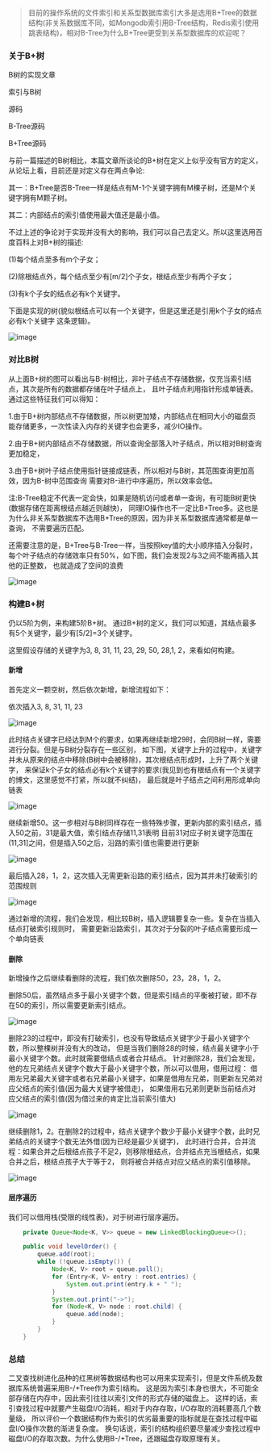 > 目前的操作系统的文件索引和关系型数据库索引大多是选用B+Tree的数据结构(非关系数据库不同，如Mongodb索引用B-Tree结构，Redis索引使用跳表结构)，相对B-Tree为什么B+Tree更受到关系型数据库的欢迎呢？

### 关于B+树


B树的实现文章

索引与B树

源码

B-Tree源码

B+Tree源码

与前一篇描述的B树相比，本篇文章所谈论的B+树在定义上似乎没有官方的定义，从论坛上看，目前还是对定义存在两点争论:

其一：B+Tree是否B-Tree一样是结点有M-1个关键字拥有M棵子树，还是M个关键字拥有M颗子树。

其二：内部结点的索引值使用最大值还是最小值。

不过上述的争论对于实现并没有大的影响，我们可以自己去定义。所以这里选用百度百科上对B+树的描述:

(1)每个结点至多有m个子女；

(2)除根结点外，每个结点至少有[m/2]个子女，根结点至少有两个子女； 

(3)有k个子女的结点必有k个关键字。 


下面是实现的树(貌似根结点可以有一个关键字，但是这里还是引用k个子女的结点必有k个关键字
这条逻辑)。

![image](https://p3.pstatp.com/large/pgc-image/9814d68086804b5d893433b3cc367577)


### 对比B树

从上面B+树的图可以看出与B-树相比，非叶子结点不存储数据，仅充当索引结点，其次是所有的数据都存储在叶子结点上，
且叶子结点利用指针形成单链表。通过这些特征我们可以得知：

1.由于B+树内部结点不存储数据，所以树更加矮，内部结点在相同大小的磁盘页能存储更多，一次性读入内存的关键字也会更多，减少IO操作。

2.由于B+树内部结点不存储数据，所以查询全部落入叶子结点，所以相对B树查询更加稳定，

3.由于B+树叶子结点使用指针链接成链表，所以相对与B树，其范围查询更加高效，因为B-树中范围查询
需要对B-进行中序遍历，所以效率会低。


注:B-Tree稳定不代表一定会快，如果是随机访问或者单一查询，有可能B树更快(数据存储在距离根结点越近则越快)，
同理IO操作也不一定比B+Tree多。这也是为什么非关系型数据库不选用B+Tree的原因，因为非关系型数据库通常都是单一查询，
不需要遍历匹配。

还需要注意的是，B+Tree与B-Tree一样，当按照key值的大小顺序插入分裂时，每个叶子结点的存储效率只有50%，如下图，我们会发现2与3之间不能再插入其他的正整数，
也就造成了空间的浪费

![image](https://p3.pstatp.com/large/pgc-image/7b9cb379c1ea42a2b4531e89f17a4e93)

### 构建B+树

仍以5阶为例，来构建5阶B+树。
通过B+树的定义，我们可以知道，其结点最多有5个关键字，最少有[5/2]=3个关键字。

这里假设存储的关键字为3, 8, 31, 11, 23, 29, 50, 28,1, 2，来看如何构建。


#### 新增


首先定义一颗空树，然后依次新增，新增流程如下：

依次插入3, 8, 31, 11, 23

![image](https://p3.pstatp.com/large/pgc-image/25f41f803c9d4c268e5b1e46cbdbe77c)

此时结点关键字已经达到M个的要求，如果再继续新增29时，会同B树一样，需要进行分裂。但是与B树分裂存在一些区别，
如下图，关键字上升的过程中，关键字并未从原来的结点中移除(B树中会被移除)，其次根结点形成时，上升了两个关键字，
来保证k个子女的结点必有k个关键字的要求(我见到也有根结点有一个关键字的博文，这里感觉不打紧，所以就不纠结)，
最后就是叶子结点之间利用形成单向链表

![image](https://p3.pstatp.com/large/pgc-image/753b20adbfce46f2b00b8d718713074f)

继续新增50。这一步相对与B树同样存在一些特殊步骤，更新内部的索引结点，插入50之前，31是最大值，索引结点存储11,31表明
目前31对应子树关键字范围在(11,31]之间，但是插入50之后，沿路的索引值也需要进行更新

![image](https://p3.pstatp.com/large/pgc-image/676d0b099e60468a9edb22c8c50b43b0)

最后插入28，1，2，这次插入无需更新沿路的索引结点，因为其并未打破索引的范围规则

![image](https://p3.pstatp.com/large/pgc-image/516e4a86b10c44e9a0749e563a32c5ab)



通过新增的流程，我们会发现，相比较B树，插入逻辑要复杂一些。复杂在当插入结点打破索引规则时，
需要更新沿路索引，其次对于分裂的叶子结点需要形成一个单向链表


#### 删除

新增操作之后继续看删除的流程，我们依次删除50，23，28，1，2。

删除50后，虽然结点多于最小关键字个数，但是索引结点的平衡被打破，即不存在50的索引，所以需要更新索引结点。

![image](https://p3.pstatp.com/large/pgc-image/fdb97d0ee8974c6b9a3be88ff7f7fdf7)

删除23的过程中，即没有打破索引，也没有导致结点关键字少于最小关键字个数，所以整棵树并没有大的改动，
但是当我们删除28的时候，结点最关键字小于最小关键字个数。此时就需要借结点或者合并结点。
针对删除28，我们会发现，他的左兄弟结点关键字个数大于最小关键字个数，所以可以借用，借用过程：
借用左兄弟最大关键字或者右兄弟最小关键字，如果是借用左兄弟，则更新左兄弟对应父结点的索引值(因为最大关键字被借走)，
如果借用右兄弟则更新当前结点对应父结点的索引值(因为借过来的肯定比当前索引值大)

![image](https://p3.pstatp.com/large/pgc-image/d967c3aaf9744f0692da9cf156661402)

继续删除1，2。在删除2的过程中，结点关键字个数少于最小关键字个数，此时兄弟结点的关键字个数无法外借(因为已经是最少关键字)，
此时进行合并，合并流程：如果合并之后根结点孩子不足2，则移除根结点，合并结点充当根结点，如果合并之后，根结点孩子大于等于2，
则将被合并结点对应父结点的索引值移除。

![image](https://p3.pstatp.com/large/pgc-image/04e8636ffacd48bfb313ab6cc12353e8)

#### 层序遍历

我们可以借用栈(受限的线性表)，对于树进行层序遍历。

```java
    private Queue<Node<K, V>> queue = new LinkedBlockingQueue<>();

    public void levelOrder() {
        queue.add(root);
        while (!queue.isEmpty()) {
            Node<K, V> root = queue.poll();
            for (Entry<K, V> entry : root.entries) {
                System.out.print(entry.k + " ");
            }
            System.out.print("->");
            for (Node<K, V> node : root.child) {
                queue.add(node);
            }
        }
    }
```

### 总结

二叉查找树进化品种的红黑树等数据结构也可以用来实现索引，但是文件系统及数据库系统普遍采用B-/+Tree作为索引结构。
这是因为索引本身也很大，不可能全部存储在内存中，因此索引往往以索引文件的形式存储的磁盘上。
这样的话，索引查找过程中就要产生磁盘I/O消耗，相对于内存存取，I/O存取的消耗要高几个数量级，
所以评价一个数据结构作为索引的优劣最重要的指标就是在查找过程中磁盘I/O操作次数的渐进复杂度。
换句话说，索引的结构组织要尽量减少查找过程中磁盘I/O的存取次数。为什么使用B-/+Tree，还跟磁盘存取原理有关。






